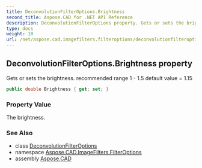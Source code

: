 ```yaml
---
title: DeconvolutionFilterOptions.Brightness
second_title: Aspose.CAD for .NET API Reference
description: DeconvolutionFilterOptions property. Gets or sets the brightness. recommended range 1  1.5 default value  1.15
type: docs
weight: 10
url: /net/aspose.cad.imagefilters.filteroptions/deconvolutionfilteroptions/brightness/
---
```

## DeconvolutionFilterOptions.Brightness property

Gets or sets the brightness. recommended range 1 - 1.5 default value = 1.15

```csharp
public double Brightness { get; set; }
```

### Property Value

The brightness.

### See Also

* class [DeconvolutionFilterOptions](../)
* namespace [Aspose.CAD.ImageFilters.FilterOptions](../../deconvolutionfilteroptions/)
* assembly [Aspose.CAD](../../../)


